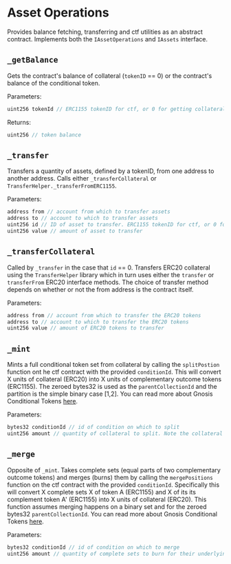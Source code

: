 # Asset Operations

Provides balance fetching, transferring and ctf utilities as an abstract contract. Implements both the `IAssetOperations` and `IAssets` interface. 

## `_getBalance`

Gets the contract's balance of collateral (`tokenID` == 0) or the contract's balance of the conditional token. 

Parameters:

```java
uint256 tokenId // ERC1155 tokenID for ctf, or 0 for getting collateral (ERC20) balance
```

Returns:

```java
uint256 // token balance
```

## `_transfer`

Transfers a quantity of assets, defined by a tokenID, from one address to another address. Calls either `_transferCollateral` or `TransferHelper._transferFromERC1155`. 

Parameters:

```java
address from // account from which to transfer assets
address to // account to which to transfer assets
uint256 id // ID of asset to transfer. ERC1155 tokenID for ctf, or 0 for getting collateral (ERC20) balance
uint256 value // amount of asset to transfer
```

## `_transferCollateral`

Called by `_transfer` in the case that `id` == 0. Transfers ERC20 collateral using the `TransferHelper` library which in turn uses either the `transfer` or `transferFrom` ERC20 interface methods. The choice of transfer method depends on whether or not the from address is the contract itself. 

Parameters:

```java
address from // account from which to transfer the ERC20 tokens
address to // account to which to transfer the ERC20 tokens
uint256 value // amount of ERC20 tokens to transfer
```

## `_mint`

Mints a full conditional token set from collateral by calling the `splitPostion` function ont he ctf contract with the provided `conditionId`. This will convert X units of collateral (ERC20) into X units of complementary outcome tokens (ERC1155). The zeroed bytes32 is used as the `parentCollectionId` and the partition is the simple binary case [1,2]. You can read more about Gnosis Conditional Tokens [here](https://docs.gnosis.io/conditionaltokens/docs/devguide01/).

Parameters:

```java
bytes32 conditionId // id of condition on which to split
uint256 amount // quantity of collateral to split. Note the collateral and minted conditional tokens will use the same number of decimals.
```


## `_merge`

Opposite of `_mint`. Takes complete sets (equal parts of two complementary outcome tokens) and merges (burns) them by calling the `mergePositions` function on the ctf contract with the provided `conditionId`. Specifically this will convert X complete sets X of token A (ERC1155) and X of its its complement token A' (ERC1155) into X units of collateral (ERC20). This function assumes merging happens on a binary set and for the zeroed bytes32 `parentCollectionId`. You can read more about Gnosis Conditional Tokens [here](https://docs.gnosis.io/conditionaltokens/docs/devguide01/).

Parameters:

```java
bytes32 conditionId // id of condition on which to merge
uint256 amount // quantity of complete sets to burn for their underlying collateral.
```
